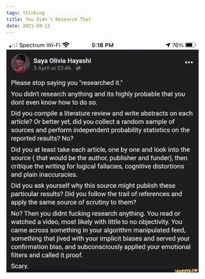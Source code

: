 ```yaml
---
tags: thinking
title: You Didn't Research That
date: 2021-09-13
---
```


![research.jpeg](https://raw.githubusercontent.com/muneer78/muneer78.github.io/master/images/research.jpeg)
